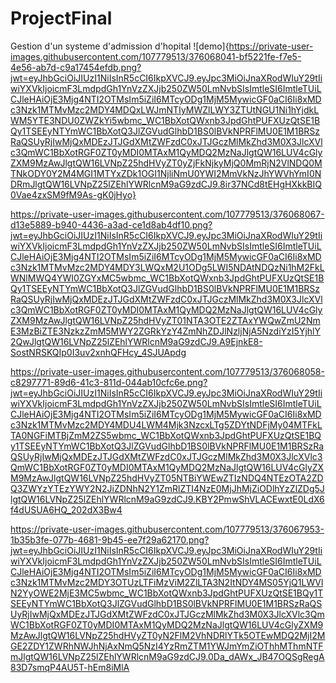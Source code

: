 # ProjectFinal
Gestion d'un systeme d'admission d'hopital
![demo]{https://private-user-images.githubusercontent.com/107779513/376068041-bf5221fe-f7e5-4e56-ab7d-c9a17454efdb.png?jwt=eyJhbGciOiJIUzI1NiIsInR5cCI6IkpXVCJ9.eyJpc3MiOiJnaXRodWIuY29tIiwiYXVkIjoicmF3LmdpdGh1YnVzZXJjb250ZW50LmNvbSIsImtleSI6ImtleTUiLCJleHAiOjE3Mjg4NTI2OTMsIm5iZiI6MTcyODg1MjM5MywicGF0aCI6Ii8xMDc3Nzk1MTMvMzc2MDY4MDQxLWJmNTIyMWZlLWY3ZTUtNGU1Ni1hYjdkLWM5YTE3NDU0ZWZkYi5wbmc_WC1BbXotQWxnb3JpdGhtPUFXUzQtSE1BQy1TSEEyNTYmWC1BbXotQ3JlZGVudGlhbD1BS0lBVkNPRFlMU0E1M1BRSzRaQSUyRjIwMjQxMDEzJTJGdXMtZWFzdC0xJTJGczMlMkZhd3M0X3JlcXVlc3QmWC1BbXotRGF0ZT0yMDI0MTAxM1QyMDQ2MzNaJlgtQW16LUV4cGlyZXM9MzAwJlgtQW16LVNpZ25hdHVyZT0yZjFkNjkyMjQ0MmRjN2VlNDQ0MTNkODY0Y2M4MGI1MTYxZDk1OGI1NjliNmU0YWI2MmVkNzJhYWVhYmI0NDRmJlgtQW16LVNpZ25lZEhlYWRlcnM9aG9zdCJ9.8ir37NCd8tEHgHXkkBIQ0Vae4zxSM9fM9As-gK0jHyo}


https://private-user-images.githubusercontent.com/107779513/376068067-d13e5889-b940-4436-a3ad-ce1d8ab4df10.png?jwt=eyJhbGciOiJIUzI1NiIsInR5cCI6IkpXVCJ9.eyJpc3MiOiJnaXRodWIuY29tIiwiYXVkIjoicmF3LmdpdGh1YnVzZXJjb250ZW50LmNvbSIsImtleSI6ImtleTUiLCJleHAiOjE3Mjg4NTI2OTMsIm5iZiI6MTcyODg1MjM5MywicGF0aCI6Ii8xMDc3Nzk1MTMvMzc2MDY4MDY3LWQxM2U1ODg5LWI5NDAtNDQzNi1hM2FkLWNlMWQ4YWI0ZGYxMC5wbmc_WC1BbXotQWxnb3JpdGhtPUFXUzQtSE1BQy1TSEEyNTYmWC1BbXotQ3JlZGVudGlhbD1BS0lBVkNPRFlMU0E1M1BRSzRaQSUyRjIwMjQxMDEzJTJGdXMtZWFzdC0xJTJGczMlMkZhd3M0X3JlcXVlc3QmWC1BbXotRGF0ZT0yMDI0MTAxM1QyMDQ2MzNaJlgtQW16LUV4cGlyZXM9MzAwJlgtQW16LVNpZ25hdHVyZT01NTA3OTE2ZTAxYWQwZmU2NmE3MzBiZTE3NzkzZmM5MWY2ZGRkYzY4ZmNhZDJlNzljNjA5NzdiYzI5YjhlY2QwJlgtQW16LVNpZ25lZEhlYWRlcnM9aG9zdCJ9.A9EjnkE8-SostNRSKQIp0I3uv2xnhQFHcy_4SJUApdg

https://private-user-images.githubusercontent.com/107779513/376068058-c8297771-89d6-41c3-811d-044ab10cfc6e.png?jwt=eyJhbGciOiJIUzI1NiIsInR5cCI6IkpXVCJ9.eyJpc3MiOiJnaXRodWIuY29tIiwiYXVkIjoicmF3LmdpdGh1YnVzZXJjb250ZW50LmNvbSIsImtleSI6ImtleTUiLCJleHAiOjE3Mjg4NTI2OTMsIm5iZiI6MTcyODg1MjM5MywicGF0aCI6Ii8xMDc3Nzk1MTMvMzc2MDY4MDU4LWM4Mjk3NzcxLTg5ZDYtNDFjMy04MTFkLTA0NGFiMTBjZmM2ZS5wbmc_WC1BbXotQWxnb3JpdGhtPUFXUzQtSE1BQy1TSEEyNTYmWC1BbXotQ3JlZGVudGlhbD1BS0lBVkNPRFlMU0E1M1BRSzRaQSUyRjIwMjQxMDEzJTJGdXMtZWFzdC0xJTJGczMlMkZhd3M0X3JlcXVlc3QmWC1BbXotRGF0ZT0yMDI0MTAxM1QyMDQ2MzNaJlgtQW16LUV4cGlyZXM9MzAwJlgtQW16LVNpZ25hdHVyZT05NTBiYWEwZTIzNDQ4NTEzOTA2ZDQ3ZWYzYTEzYWY2N2JiZDNhN2Y1ZmRlZTI4NzE0MjJhMjZiODlhYzZlZDg5JlgtQW16LVNpZ25lZEhlYWRlcnM9aG9zdCJ9.KBY2PmwShVLACEwxtE0LdX6f4dUSUA6HQ_202dX3Bw4

https://private-user-images.githubusercontent.com/107779513/376067953-1b35b3fe-077b-4681-9b45-ee7f29a62170.png?jwt=eyJhbGciOiJIUzI1NiIsInR5cCI6IkpXVCJ9.eyJpc3MiOiJnaXRodWIuY29tIiwiYXVkIjoicmF3LmdpdGh1YnVzZXJjb250ZW50LmNvbSIsImtleSI6ImtleTUiLCJleHAiOjE3Mjg4NTI2OTMsIm5iZiI6MTcyODg1MjM5MywicGF0aCI6Ii8xMDc3Nzk1MTMvMzc2MDY3OTUzLTFiMzViM2ZlLTA3N2ItNDY4MS05YjQ1LWVlN2YyOWE2MjE3MC5wbmc_WC1BbXotQWxnb3JpdGhtPUFXUzQtSE1BQy1TSEEyNTYmWC1BbXotQ3JlZGVudGlhbD1BS0lBVkNPRFlMU0E1M1BRSzRaQSUyRjIwMjQxMDEzJTJGdXMtZWFzdC0xJTJGczMlMkZhd3M0X3JlcXVlc3QmWC1BbXotRGF0ZT0yMDI0MTAxM1QyMDQ2MzNaJlgtQW16LUV4cGlyZXM9MzAwJlgtQW16LVNpZ25hdHVyZT0yN2FlM2VhNDRlYTk5OTEwMDQ2MjI2MGE2ZDY1ZWRhNWJhNjAxNmQ5NzI4YzRmZTM1YWJmYmZiOThhMThmNTFmJlgtQW16LVNpZ25lZEhlYWRlcnM9aG9zdCJ9.0Da_dAWx_JB47OQSgRegA83D7smqP4AU5T-hEm8iMlA
